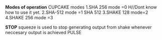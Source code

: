 **Modes of operation**
CUPCAKE modes
1.SHA 256 mode =0 H//Dont know how to use it yet.
2.SHA-512 mode =1  SHA 512
3.SHAKE 128 mode=2
4.SHAKE 256 mode =3


**STOP**
squeeze is used to stop generating output from shake whenever neccesary output is achieved
PULSE